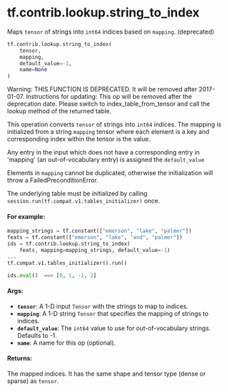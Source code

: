 <div itemscope itemtype="http://developers.google.com/ReferenceObject">
<meta itemprop="name" content="tf.contrib.lookup.string_to_index" />
<meta itemprop="path" content="Stable" />
</div>

# tf.contrib.lookup.string_to_index

Maps `tensor` of strings into `int64` indices based on `mapping`. (deprecated)

``` python
tf.contrib.lookup.string_to_index(
    tensor,
    mapping,
    default_value=-1,
    name=None
)
```

<!-- Placeholder for "Used in" -->

Warning: THIS FUNCTION IS DEPRECATED. It will be removed after 2017-01-07.
Instructions for updating:
This op will be removed after the deprecation date. Please switch to index_table_from_tensor and call the lookup method of the returned table.

This operation converts `tensor` of strings into `int64` indices.
The mapping is initialized from a string `mapping` tensor where each element
is a key and corresponding index within the tensor is the value.

Any entry in the input which does not have a corresponding entry in 'mapping'
(an out-of-vocabulary entry) is assigned the `default_value`

Elements in `mapping` cannot be duplicated, otherwise the initialization
will throw a FailedPreconditionError.

The underlying table must be initialized by calling
`session.run(tf.compat.v1.tables_initializer)` once.

#### For example:



```python
mapping_strings = tf.constant(["emerson", "lake", "palmer"])
feats = tf.constant(["emerson", "lake", "and", "palmer"])
ids = tf.contrib.lookup.string_to_index(
    feats, mapping=mapping_strings, default_value=-1)
...
tf.compat.v1.tables_initializer().run()

ids.eval()  ==> [0, 1, -1, 2]
```

#### Args:


* <b>`tensor`</b>: A 1-D input `Tensor` with the strings to map to indices.
* <b>`mapping`</b>: A 1-D string `Tensor` that specifies the mapping of strings to
  indices.
* <b>`default_value`</b>: The `int64` value to use for out-of-vocabulary strings.
  Defaults to -1.
* <b>`name`</b>: A name for this op (optional).


#### Returns:

The mapped indices. It has the same shape and tensor type (dense or sparse)
as `tensor`.
